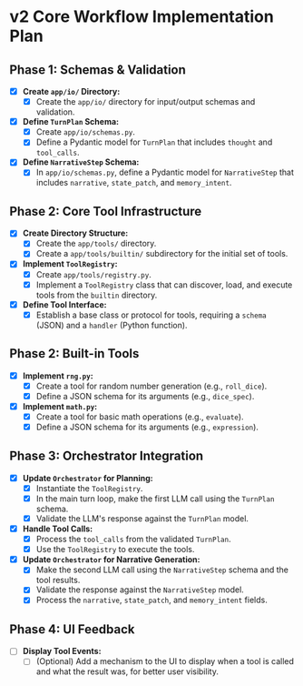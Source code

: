 # v2 Core Workflow Implementation Plan

## Phase 1: Schemas & Validation
<!-- Relevant Docs: [System Architecture](docs/architecture.md#io), [Turn Workflow](docs/turn_workflow.md) -->
- [x] **Create `app/io/` Directory:**
  - [x] Create the `app/io/` directory for input/output schemas and validation.
- [x] **Define `TurnPlan` Schema:**
  - [x] Create `app/io/schemas.py`.
  - [x] Define a Pydantic model for `TurnPlan` that includes `thought` and `tool_calls`.
- [x] **Define `NarrativeStep` Schema:**
  - [x] In `app/io/schemas.py`, define a Pydantic model for `NarrativeStep` that includes `narrative`, `state_patch`, and `memory_intent`.

## Phase 2: Core Tool Infrastructure
<!-- Relevant Docs: [System Architecture](docs/architecture.md#Tool-Registry), [Turn Workflow](docs/turn_workflow.md) -->
- [x] **Create Directory Structure:**
  - [x] Create the `app/tools/` directory.
  - [x] Create a `app/tools/builtin/` subdirectory for the initial set of tools.
- [x] **Implement `ToolRegistry`:**
  - [x] Create `app/tools/registry.py`.
  - [x] Implement a `ToolRegistry` class that can discover, load, and execute tools from the `builtin` directory.
- [x] **Define Tool Interface:**
  - [x] Establish a base class or protocol for tools, requiring a `schema` (JSON) and a `handler` (Python function).

## Phase 2: Built-in Tools
<!-- Relevant Docs: [System Architecture](docs/architecture.md#Tool-Registry) -->
- [x] **Implement `rng.py`:**
  - [x] Create a tool for random number generation (e.g., `roll_dice`).
  - [x] Define a JSON schema for its arguments (e.g., `dice_spec`).
- [x] **Implement `math.py`:**
  - [x] Create a tool for basic math operations (e.g., `evaluate`).
  - [x] Define a JSON schema for its arguments (e.g., `expression`).

## Phase 3: Orchestrator Integration
<!-- Relevant Docs: [System Architecture](docs/architecture.md#Orchestrator), [Turn Workflow](docs/turn_workflow.md), [LLM Provider Abstraction](docs/llm_providers.md) -->
- [x] **Update `Orchestrator` for Planning:**
  - [x] Instantiate the `ToolRegistry`.
  - [x] In the main turn loop, make the first LLM call using the `TurnPlan` schema.
  - [x] Validate the LLM's response against the `TurnPlan` model.
- [x] **Handle Tool Calls:**
  - [x] Process the `tool_calls` from the validated `TurnPlan`.
  - [x] Use the `ToolRegistry` to execute the tools.
- [x] **Update `Orchestrator` for Narrative Generation:**
  - [x] Make the second LLM call using the `NarrativeStep` schema and the tool results.
  - [x] Validate the response against the `NarrativeStep` model.
  - [x] Process the `narrative`, `state_patch`, and `memory_intent` fields.

## Phase 4: UI Feedback
<!-- Relevant Docs: [UI](docs/ui.md) -->
- [ ] **Display Tool Events:**
  - [ ] (Optional) Add a mechanism to the UI to display when a tool is called and what the result was, for better user visibility.